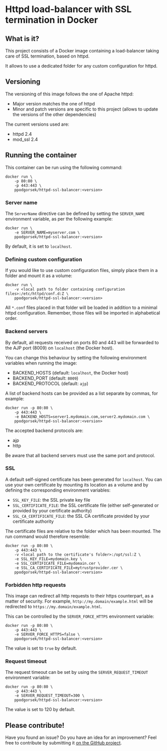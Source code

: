 # Httpd load-balancer with SSL termination in Docker

## What is it?

This project consists of a Docker image containing a load-balancer taking care of SSL termination, based on httpd.

It allows to use a dedicated folder for any custom configuration for httpd.

## Versioning

The versioning of this image follows the one of Apache httpd:

* Major version matches the one of httpd
* Minor and patch versions are specific to this project (allows to update the versions of the other dependencies)

The current versions used are:

* httpd 2.4
* mod_ssl 2.4

## Running the container

This container can be run using the following command:

    docker run \
        -p 80:80 \
        -p 443:443 \
        ppodgorsek/httpd-ssl-balancer:<version>

### Server name

The `ServerName` directive can be defined by setting the `SERVER_NAME` environment variable, as per the following example:

    docker run \
        -e SERVER_NAME=myserver.com \
        ppodgorsek/httpd-ssl-balancer:<version>

By default, it is set to `localhost`.

### Defining custom configuration

If you would like to use custom configuration files, simply place them in a folder and mount it as a volume:

    docker run \
        -v <local path to folder containing configuration files>:/etc/httpd/conf.d:Z \
        ppodgorsek/httpd-ssl-balancer:<version>

All `*.conf` files placed in that folder will be loaded in addition to a minimal httpd configuration.
Remember, those files will be imported in alphabetical order.

### Backend servers

By default, all requests received on ports 80 and 443 will be forwarded to the AJP port (8009) on `localhost` (the Docker host).

You can change this behaviour by setting the following environment variables when running the image:
  * BACKEND_HOSTS (default: `localhost`, the Docker host)
  * BACKEND_PORT (default: `8009`)
  * BACKEND_PROTOCOL (default: `ajp`)

A list of backend hosts can be provided as a list separate by commas, for example:

    docker run -p 80:80 \
        -p 443:443 \
        -e BACKEND_HOSTS=server1.mydomain.com,server2.mydomain.com \
        ppodgorsek/httpd-ssl-balancer:<version>

The accepted backend protocols are:
  * ajp
  * http

Be aware that all backend servers must use the same port and protocol.

### SSL

A default self-signed certificate has been generated for `localhost`. You can use your own certificate by mounting its location as a volume and by defining the corresponding environment variables:
  * `SSL_KEY_FILE`: the SSL private key file
  * `SSL_CERTIFICATE_FILE`: the SSL certificate file (either self-generated or provided by your certificate authority)
  * `SSL_CA_CERTIFICATE_FILE`: the SSL CA certificate provided by your certificate authority

The certificate files are relative to the folder which has been mounted. The run command would therefore resemble:

    docker run -p 80:80 \
        -p 443:443 \
        -v <local path to the certificate's folder>:/opt/ssl:Z \
        -e SSL_KEY_FILE=mydomain.key \
        -e SSL_CERTIFICATE_FILE=mydomain.cer \
        -e SSL_CA_CERTIFICATE_FILE=mytrustprovider.cer \
        ppodgorsek/httpd-ssl-balancer:<version>

### Forbidden http requests

This image can redirect all http requests to their https counterpart, as a matter of security. For example, `http://my.domain/example.html` will be redirected to `https://my.domain/example.html`.

This can be controlled by the `SERVER_FORCE_HTTPS` environment variable:

    docker run -p 80:80 \
        -p 443:443 \
        -e SERVER_FORCE_HTTPS=false \
        ppodgorsek/httpd-ssl-balancer:<version>

The value is set to `true` by default.

### Request timeout

The request timeout can be set by using the `SERVER_REQUEST_TIMEOUT` environment variable:

    docker run -p 80:80 \
        -p 443:443 \
        -e SERVER_REQUEST_TIMEOUT=300 \
        ppodgorsek/httpd-ssl-balancer:<version>

The value is set to 120 by default.

## Please contribute!

Have you found an issue? Do you have an idea for an improvement? Feel free to contribute by submitting it [on the GitHub project](https://github.com/ppodgorsek/docker-httpd-ssl-balancer/issues).
